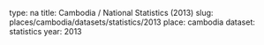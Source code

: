 type: na
title: Cambodia / National Statistics (2013)
slug: places/cambodia/datasets/statistics/2013
place: cambodia
dataset: statistics
year: 2013
